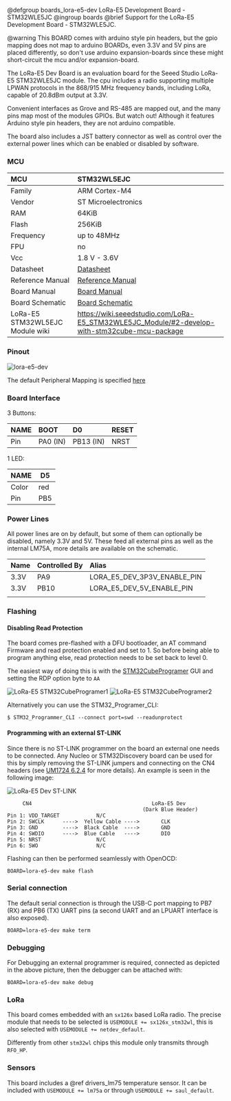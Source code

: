 @defgroup     boards_lora-e5-dev LoRa-E5 Development Board - STM32WLE5JC
@ingroup      boards
@brief        Support for the LoRa-E5 Development Board - STM32WLE5JC.

@warning      This BOARD comes with arduino style pin headers, but the gpio
              mapping does not map to arduino BOARDs, even 3.3V and 5V pins
              are placed differently, so don't use arduino expansion-boards
              since these might short-circuit the mcu and/or expansion-board.

The LoRa-E5 Dev Board is an evaluation board for the Seeed Studio LoRa-E5 STM32WLE5JC
module. The cpu includes a radio supporting multiple LPWAN protocols in the
868/915 MHz frequency bands, including LoRa, capable of 20.8dBm output at 3.3V.

Convenient interfaces as Grove and RS-485 are mapped out, and the many pins
map most of the modules GPIOs. But watch out! Although it features
Arduino style pin headers, they are not arduino compatible.

The board also includes a JST battery connector as well as control over the
external power lines which can be enabled or disabled by software.

### MCU
| MCU        |   STM32WL5EJC                                             |
|:---------- |:--------------------------------------------------------- |
| Family     | ARM Cortex-M4                                             |
| Vendor     | ST Microelectronics                                       |
| RAM        | 64KiB                                                     |
| Flash      | 256KiB                                                    |
| Frequency  | up to 48MHz                                               |
| FPU        | no                                                        |
| Vcc        | 1.8 V - 3.6V                                              |
| Datasheet  | [Datasheet](https://files.seeedstudio.com/products/317990687/res/STM32WLE5JC%20Datasheet.pdf) |
| Reference Manual | [Reference Manual](https://www.st.com/resource/en/reference_manual/rm0461-stm32wlex-advanced-armbased-32bit-mcus-with-subghz-radio-solution-stmicroelectronics.pdf) |
| Board Manual   | [Board Manual](https://www.st.com/resource/en/data_brief/nucleo-wl55jc.pdf) |
| Board Schematic | [Board Schematic](https://files.seeedstudio.com/products/113990934/LoRa-E5%20Dev%20Board%20v1.0.pdf) |
| LoRa-E5 STM32WL5EJC Module wiki | https://wiki.seeedstudio.com/LoRa-E5_STM32WLE5JC_Module/#2-develop-with-stm32cube-mcu-package |

### Pinout

![lora-e5-dev](https://files.seeedstudio.com/wiki/LoRa-E5_Development_Kit/hardware%20overview/4071615359366_.pic_hd.jpg)

The default Peripheral Mapping is specified [here](https://github.com/RIOT-OS/RIOT/blob/master/boards/lora-e5-dev/include/periph_conf.h)

### Board Interface

3 Buttons:

| NAME   | BOOT     | D0        | RESET |
|:------ |:---------|:--------- |:----- |
| Pin    | PA0 (IN) | PB13 (IN) | NRST  |

1 LED:

| NAME   | D5    |
| -----  | ----- |
| Color  | red   |
| Pin    | PB5   |

### Power Lines

All power lines are on by default, but some of them can optionally be disabled,
namely 3.3V and 5V. These feed all external pins as well as the internal LM75A,
more details are available on the schematic.

| Name | Controlled By | Alias                       |
|:---- |:------------- |:--------------------------- |
| 3.3V | PA9           | LORA_E5_DEV_3P3V_ENABLE_PIN |
| 3.3V | PB10          | LORA_E5_DEV_5V_ENABLE_PIN   |
|      |               |                             |

### Flashing

#### Disabling Read Protection

The board comes pre-flashed with a DFU bootloader, an AT command Firmware
and read protection enabled and set to 1. So before being able to program anything
else, read protection needs to be set back to level 0.

The easiest way of doing this is with the [STM32CubeProgramer](https://www.st.com/en/development-tools/stm32cubeprog.html)
GUI and setting the RDP option byte to `AA`

![LoRa-E5 STM32CubeProgramer1](https://files.seeedstudio.com/wiki/LoRa-E5_Development_Kit/wiki%20images/program1.png)
![LoRa-E5 STM32CubeProgramer2](https://files.seeedstudio.com/wiki/LoRa-E5_Development_Kit/wiki%20images/program2.png)

Alternatively you can use the STM32_Programer_CLI:

```
$ STM32_Programmer_CLI --connect port=swd --readunprotect
```

#### Programming with an external ST-LINK

Since there is no ST-LINK programmer on the board an external one
needs to be connected. Any Nucleo or STM32Discovery board can be used for this
by simply removing the ST-LINK jumpers and connecting on the CN4 headers
(see [UM1724 6.2.4](https://www.st.com/resource/en/user_manual/um1724-stm32-nucleo64-boards-mb1136-stmicroelectronics.pdf)
for more details). An example is seen in the following image:

![LoRa-E5 Dev ST-LINK](https://stm32python.gitlab.io/fr-version-lora/site/assets/images/lora/seeestudio_lora_e5_dev_connection.png)

```
     CN4                                       LoRa-E5 Dev
                                            (Dark Blue Header)
Pin 1: VDD_TARGET            N/C
Pin 2: SWCLK      ---->  Yellow Cable ---->       CLK
Pin 3: GND        ---->  Black Cable  ---->       GND
Pin 4: SWDIO      ---->  Blue Cable   ---->       DIO
Pin 5: NRST                  N/C
Pin 6: SWO                   N/C
```

Flashing can then be performed seamlessly with OpenOCD:

```
BOARD=lora-e5-dev make flash
```

### Serial connection

The default serial connection is through the USB-C port mapping to PB7 (RX) and
PB6 (TX) UART pins (a second UART and an LPUART interface is also exposed).

```
BOARD=lora-e5-dev make term
```
### Debugging

For Debugging an external programmer is required, connected as depicted in
the above picture, then the debugger can be attached with:

```
BOARD=lora-e5-dev make debug
```

### LoRa

This board comes embedded with an `sx126x` based LoRa radio. The precise
module that needs to be selected is `USEMODULE += sx126x_stm32wl`, this
is also selected with `USEMODULE += netdev_default`.

Differently from other `stm32wl` chips this module only transmits through
`RFO_HP`.

### Sensors

This board includes a @ref drivers_lm75 temperature sensor. It can be
included with `USEMODULE += lm75a` or through `USEMODULE += saul_default`.
